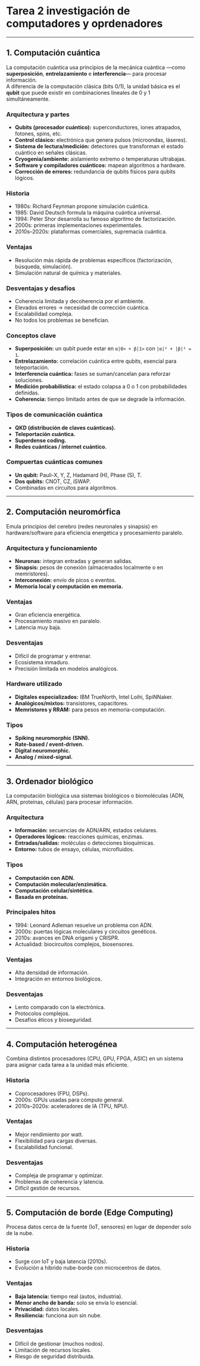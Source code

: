 # Tarea 2 investigación de computadores y oprdenadores
---

## 1. Computación cuántica

La computación cuántica usa principios de la mecánica cuántica —como **superposición**, **entrelazamiento** e **interferencia**— para procesar información.  
A diferencia de la computación clásica (bits 0/1), la unidad básica es el **qubit** que puede existir en combinaciones lineales de 0 y 1 simultáneamente.

### Arquitectura y partes
- **Qubits (procesador cuántico):** superconductores, iones atrapados, fotones, spins, etc.  
- **Control clásico:** electrónica que genera pulsos (microondas, láseres).  
- **Sistema de lectura/medición:** detectores que transforman el estado cuántico en señales clásicas.  
- **Cryogenia/ambiente:** aislamiento extremo o temperaturas ultrabajas.  
- **Software y compiladores cuánticos:** mapean algoritmos a hardware.  
- **Corrección de errores:** redundancia de qubits físicos para qubits lógicos.  

### Historia
- 1980s: Richard Feynman propone simulación cuántica.  
- 1985: David Deutsch formula la máquina cuántica universal.  
- 1994: Peter Shor desarrolla su famoso algoritmo de factorización.  
- 2000s: primeras implementaciones experimentales.  
- 2010s–2020s: plataformas comerciales, supremacía cuántica.  

### Ventajas
- Resolución más rápida de problemas específicos (factorización, búsqueda, simulación).  
- Simulación natural de química y materiales.  

### Desventajas y desafíos
- Coherencia limitada y decoherencia por el ambiente.  
- Elevados errores → necesidad de corrección cuántica.  
- Escalabilidad compleja.  
- No todos los problemas se benefician.  

### Conceptos clave
- **Superposición:** un qubit puede estar en `α|0> + β|1>` con `|α|² + |β|² = 1`.  
- **Entrelazamiento:** correlación cuántica entre qubits, esencial para teleportación.  
- **Interferencia cuántica:** fases se suman/cancelan para reforzar soluciones.  
- **Medición probabilística:** el estado colapsa a 0 o 1 con probabilidades definidas.  
- **Coherencia:** tiempo limitado antes de que se degrade la información.  

### Tipos de comunicación cuántica
- **QKD (distribución de claves cuánticas).**  
- **Teleportación cuántica.**  
- **Superdense coding.**  
- **Redes cuánticas / internet cuántico.**  

### Compuertas cuánticas comunes
- **Un qubit:** Pauli-X, Y, Z, Hadamard (H), Phase (S), T.  
- **Dos qubits:** CNOT, CZ, iSWAP.  
- Combinadas en circuitos para algoritmos.  

---

## 2. Computación neuromórfica

Emula principios del cerebro (redes neuronales y sinapsis) en hardware/software para eficiencia energética y procesamiento paralelo.

### Arquitectura y funcionamiento
- **Neuronas:** integran entradas y generan salidas.  
- **Sinapsis:** pesos de conexión (almacenados localmente o en memristores).  
- **Interconexión:** envío de picos o eventos.  
- **Memoria local y computación en memoria.**  

### Ventajas
- Gran eficiencia energética.  
- Procesamiento masivo en paralelo.  
- Latencia muy baja.  

### Desventajas
- Difícil de programar y entrenar.  
- Ecosistema inmaduro.  
- Precisión limitada en modelos analógicos.  

### Hardware utilizado
- **Digitales especializados:** IBM TrueNorth, Intel Loihi, SpiNNaker.  
- **Analógicos/mixtos:** transistores, capacitores.  
- **Memristores y RRAM:** para pesos en memoria-computación.  

### Tipos
- **Spiking neuromorphic (SNN).**  
- **Rate-based / event-driven.**  
- **Digital neuromorphic.**  
- **Analog / mixed-signal.**  

---

## 3. Ordenador biológico

La computación biológica usa sistemas biológicos o biomoléculas (ADN, ARN, proteínas, células) para procesar información.

### Arquitectura
- **Información:** secuencias de ADN/ARN, estados celulares.  
- **Operadores lógicos:** reacciones químicas, enzimas.  
- **Entradas/salidas:** moléculas o detecciones bioquímicas.  
- **Entorno:** tubos de ensayo, células, microfluidos.  

### Tipos
- **Computación con ADN.**  
- **Computación molecular/enzimática.**  
- **Computación celular/sintética.**  
- **Basada en proteínas.**  

### Principales hitos
- 1994: Leonard Adleman resuelve un problema con ADN.  
- 2000s: puertas lógicas moleculares y circuitos genéticos.  
- 2010s: avances en DNA origami y CRISPR.  
- Actualidad: biocircuitos complejos, biosensores.  

### Ventajas
- Alta densidad de información.  
- Integración en entornos biológicos.  

### Desventajas
- Lento comparado con la electrónica.  
- Protocolos complejos.  
- Desafíos éticos y bioseguridad.  

---

## 4. Computación heterogénea

Combina distintos procesadores (CPU, GPU, FPGA, ASIC) en un sistema para asignar cada tarea a la unidad más eficiente.

### Historia
- Coprocesadores (FPU, DSPs).  
- 2000s: GPUs usadas para cómputo general.  
- 2010s–2020s: aceleradores de IA (TPU, NPU).  

### Ventajas
- Mejor rendimiento por watt.  
- Flexibilidad para cargas diversas.  
- Escalabilidad funcional.  

### Desventajas
- Compleja de programar y optimizar.  
- Problemas de coherencia y latencia.  
- Difícil gestión de recursos.  

---

## 5. Computación de borde (Edge Computing)

Procesa datos cerca de la fuente (IoT, sensores) en lugar de depender solo de la nube.

### Historia
- Surge con IoT y baja latencia (2010s).  
- Evolución a híbrido nube-borde con microcentros de datos.  

### Ventajas
- **Baja latencia:** tiempo real (autos, industria).  
- **Menor ancho de banda:** solo se envía lo esencial.  
- **Privacidad:** datos locales.  
- **Resiliencia:** funciona aun sin nube.  

### Desventajas
- Difícil de gestionar (muchos nodos).  
- Limitación de recursos locales.  
- Riesgo de seguridad distribuida.  
